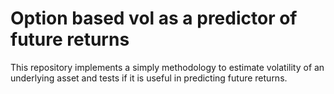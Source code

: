 # Option based vol as a predictor of future returns
This repository implements a simply methodology to estimate volatility of an underlying asset and tests if it is useful in predicting future returns. 

